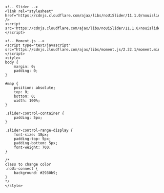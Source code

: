 <!DOCTYPE html>
<html>

<head>
    <meta charset='utf-8' />
    <title>Display a map</title>
    <meta name='viewport' content='initial-scale=1,maximum-scale=1,user-scalable=no' />
    <!-- Mapbox -->
    <script src='https://api.tiles.mapbox.com/mapbox-gl-js/v0.50.0/mapbox-gl.js'></script>
    <link href='https://api.tiles.mapbox.com/mapbox-gl-js/v0.50.0/mapbox-gl.css' rel='stylesheet' />

    <!-- Slider -->
    <link rel="stylesheet" href="https://cdnjs.cloudflare.com/ajax/libs/noUiSlider/11.1.0/nouislider.min.css" />
    <script src='https://cdnjs.cloudflare.com/ajax/libs/noUiSlider/11.1.0/nouislider.min.js'></script>

    <!-- Moment.js -->
    <script type="text/javascript" src="https://cdnjs.cloudflare.com/ajax/libs/moment.js/2.22.1/moment.min.js"></script>
    <style>
    body {
        margin: 0;
        padding: 0;
    }

    #map {
        position: absolute;
        top: 0;
        bottom: 0;
        width: 100%;
    }

    .slider-control-container {
        padding: 5px;
    }

    .slider-control-range-display {
        font-size: 18px;
        padding-top: 5px;
        padding-bottom: 5px;
        font-weight: 700;
    }

    /*
    class to change color
    .noUi-connect {
        background: #2980b9;
    }
    */
    </style>
</head>

<body>
    <div id='map'></div>
    <script src="rangeSlider.js"></script>
    <script>
    mapboxgl.accessToken = 'pk.eyJ1IjoibWFjZXNrYSIsImEiOiJjazVhMDFmbGgxMmxnM21wZ3BvNjJhdXMzIn0.OC2jBDlbR4AE1rhBzI__cQ';
    var map = new mapboxgl.Map({
        container: 'map', // container id
        style: 'mapbox://styles/mapbox/streets-v9', // stylesheet location
        center: [-121.5, 44.0], // starting position [lng, lat]
        zoom: 6 // starting zoom
    });

    var sliderOptions = {
        elm: 'slider-control',
        layer: 'demo',
        source: 'demo',
        input: true,
        controlWidth: '400px',
        minProperty: 'Start',
        maxProperty: 'End',
        sliderMin: '1965-01-01T08:00:00.000Z',
        sliderMax: '2025-12-31T08:00:00.000Z',
        filterMin: '1985-11-28T08:00:00.000Z',
        filterMax: '2005-01-01T08:00:00.000Z',
        propertyType: 'iso8601',
        rangeDescriptionFormat: 'shortDate',
        descriptionPrefix: 'Date:'
    }

    map.addControl(new RangeSlider(sliderOptions, 'top-right'));

    map.on('load', function() {
        map.addSource('demo', { type: 'geojson', data: 'https://devdata.ntendril.com/6493abf0497911e8b1091ff5c85a4d37.json' })
        map.addLayer({
            'id': 'demo',
            'source': 'demo',
            'type': 'fill',
            'paint': {
                'fill-color': '#C676C6',
                'fill-outline-color': '#000',
                'fill-opacity': 0.7
            }
        });
    })

    </script>
</body>

</html>